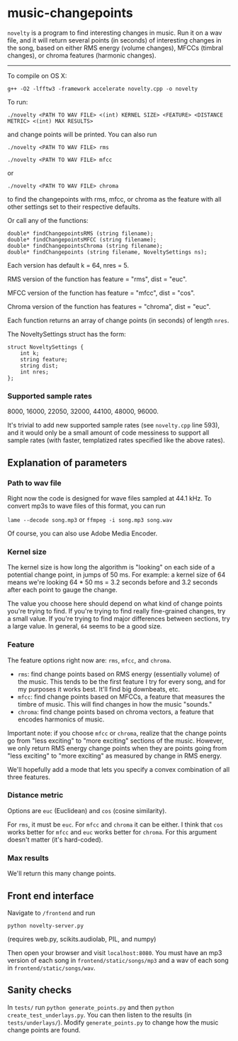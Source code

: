 # music-changepoints

`novelty` is a program to find interesting changes in music. Run it on a wav file, and it will return several points (in seconds) of interesting changes in the song, based on either RMS energy (volume changes), MFCCs (timbral changes), or chroma features (harmonic changes).

------------------------------------------------------------------------------

To compile on OS X:

`g++ -O2 -lfftw3 -framework accelerate novelty.cpp -o novelty`

To run:

`./novelty <PATH TO WAV FILE> <(int) KERNEL SIZE> <FEATURE> <DISTANCE METRIC> <(int) MAX RESULTS>`
    
and change points will be printed. You can also run

`./novelty <PATH TO WAV FILE> rms`
    
`./novelty <PATH TO WAV FILE> mfcc`
    
or

`./novelty <PATH TO WAV FILE> chroma`
    
to find the changepoints with rms, mfcc, or chroma as the feature with all other settings set to their respective defaults.
    
Or call any of the functions:

    double* findChangepointsRMS (string filename);
    double* findChangepointsMFCC (string filename);
    double* findChangepointsChroma (string filename);
    double* findChangepoints (string filename, NoveltySettings ns);


Each version has default k = 64, nres = 5. 

RMS version of the function has feature = "rms", dist = "euc".

MFCC version of the function has feature = "mfcc", dist = "cos".

Chroma version of the function has features = "chroma", dist = "euc".

Each function returns an array of change points (in seconds) of length `nres`.

The NoveltySettings struct has the form:
    
    struct NoveltySettings {
        int k;
        string feature;
        string dist;
        int nres;
    };
    

### Supported sample rates
8000, 16000, 22050, 32000, 44100, 48000, 96000.

It's trivial to add new supported sample rates (see `novelty.cpp` line 593), and it would only be a small amount of code messiness to support all sample rates (with faster, templatized rates specified like the above rates).

## Explanation of parameters

### Path to wav file

Right now the code is designed for wave files sampled at 44.1 kHz. To convert mp3s to wave files of this format, you can run

`lame --decode song.mp3` or `ffmpeg -i song.mp3 song.wav`

Of course, you can also use Adobe Media Encoder.

### Kernel size

The kernel size is how long the algorithm is "looking" on each side of a potential change point, in jumps of 50 ms. For example: a kernel size of 64 means we're looking 64 * 50 ms = 3.2 seconds before and 3.2 seconds after each point to gauge the change.

The value you choose here should depend on what kind of change points you're trying to find. If you're trying to find really fine-grained changes, try a small value. If you're trying to find major differences between sections, try a large value. In general, `64` seems to be a good size.

### Feature

The feature options right now are: `rms`, `mfcc`, and `chroma`.

* `rms`: find change points based on RMS energy (essentially volume) of the music. This tends to be the first feature I try for every song, and for my purposes it works best. It'll find big downbeats, etc.
* `mfcc`: find change points based on MFCCs, a feature that measures the timbre of music. This will find changes in how the music "sounds."
* `chroma`: find change points based on chroma vectors, a feature that encodes harmonics of music.

Important note: if you choose `mfcc` or `chroma`, realize that the change points go from "less exciting" to "more exciting" sections of the music. However, we only return RMS energy change points when they are points going from "less exciting" to "more exciting" as measured by change in RMS energy.

We'll hopefully add a mode that lets you specify a convex combination of all three features.

### Distance metric

Options are `euc` (Euclidean) and `cos` (cosine similarity).

For `rms`, it must be `euc`. For `mfcc` and `chroma` it can be either. I think that `cos` works better for `mfcc` and `euc` works better for `chroma`. For this argument doesn't matter (it's hard-coded).

### Max results

We'll return this many change points.

## Front end interface

Navigate to `/frontend` and run 

`python novelty-server.py`

(requires web.py, scikits.audiolab, PIL, and numpy)

Then open your browser and visit `localhost:8080`. You must have an mp3 version of each song in `frontend/static/songs/mp3` and a wav of each song in `frontend/static/songs/wav`.

## Sanity checks

In `tests/` run `python generate_points.py` and then `python create_test_underlays.py`. You can then listen to the results (in `tests/underlays/`). Modify `generate_points.py` to change how the music change points are found.

